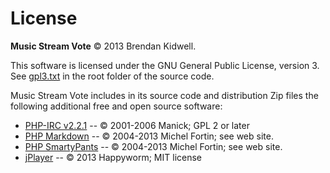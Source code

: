 # License #

**Music Stream Vote** &copy; 2013 Brendan Kidwell.

This software is licensed under the GNU General Public License, version 3. See [gpl3.txt](https://github.com/bkidwell/music-stream-vote/blob/master/gpl3.txt) in the root folder of the source code.

Music Stream Vote includes in its source code and distribution Zip files the following additional free and open source software:

* [PHP-IRC v2.2.1](http://www.phpbots.org/) -- &copy; 2001-2006 Manick; GPL 2 or later
* [PHP Markdown](http://michelf.ca/projects/php-markdown/) -- &copy; 2004-2013 Michel Fortin; see web site.
* [PHP SmartyPants](http://michelf.ca/projects/php-smartypants/) -- &copy; 2004-2013 Michel Fortin; see web site.
* [jPlayer](http://jplayer.org/) -- &copy; 2013 Happyworm; MIT license
